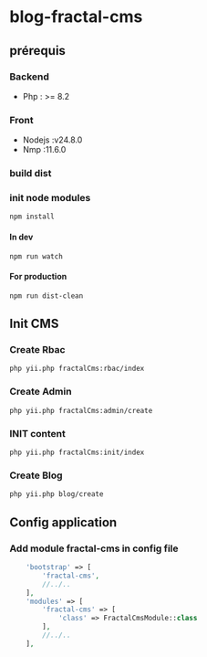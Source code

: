 # blog-fractal-cms

## prérequis

### Backend

* Php : >= 8.2

### Front

* Nodejs :v24.8.0
* Nmp :11.6.0

### build dist

### init node modules

```
npm install
```

#### In dev

```
npm run watch
```

#### For production

```
npm run dist-clean
```
## Init CMS

### Create Rbac

``
php yii.php fractalCms:rbac/index
``

### Create Admin
``
php yii.php fractalCms:admin/create
``
### INIT content

``
php yii.php fractalCms:init/index
``
### Create Blog

``
php yii.php blog/create
``

## Config application

### Add module fractal-cms in config file

```php 
    'bootstrap' => [
        'fractal-cms',
        //../..
    ],
    'modules' => [
        'fractal-cms' => [
            'class' => FractalCmsModule::class
        ],
        //../..
    ],
```



